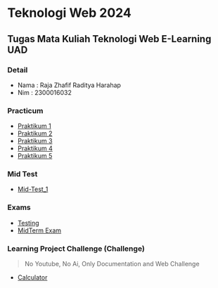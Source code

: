 # Teknologi Web 2024 
## Tugas Mata Kuliah Teknologi Web E-Learning UAD

### Detail
- Nama : Raja Zhafif Raditya Harahap
- Nim  : 2300016032

### Practicum
- [Praktikum 1](https://brotherzhafif.github.io/tekweb_2024_2300016032/praktikum_1/)
- [Praktikum 2](https://brotherzhafif.github.io/tekweb_2024_2300016032/praktikum_2/)
- [Praktikum 3](https://brotherzhafif.github.io/tekweb_2024_2300016032/praktikum_3/)
- [Praktikum 4](https://brotherzhafif.github.io/tekweb_2024_2300016032/praktikum_4/)
- [Praktikum 5](https://brotherzhafif.github.io/tekweb_2024_2300016032/praktikum_5/)

### Mid Test
- [Mid-Test_1](https://brotherzhafif.github.io/tekweb_2024_2300016032/web-technology-mid-test-brotherzhafif/)

### Exams
- [Testing](https://brotherzhafif.github.io/tekweb_2024_2300016032/uts-tekweb-2024-ujicoba-brotherzhafif/) 
- [MidTerm Exam](https://brotherzhafif.github.io/tekweb_2024_2300016032/Exam_MidTerm/) 

### Learning Project Challenge (Challenge)
> No Youtube, No Ai, Only Documentation and Web Challenge
- [Calculator](https://brotherzhafif.github.io/tekweb_2024_2300016032/learning/calculator)

